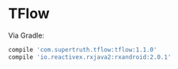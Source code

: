 # TFlow

Via Gradle:
```gradle
compile 'com.supertruth.tflow:tflow:1.1.0'
compile 'io.reactivex.rxjava2:rxandroid:2.0.1'
```

